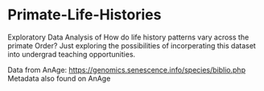 # Primate-Life-Histories

Exploratory Data Analysis of How do life history patterns vary across the primate Order? Just exploring the possibilities of incorperating this dataset into undergrad teaching opportunities. 

Data from AnAge: https://genomics.senescence.info/species/biblio.php
Metadata also found on AnAge
